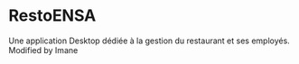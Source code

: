 # RestoENSA
Une application Desktop dédiée à la gestion du restaurant et ses employés.
Modified by Imane
